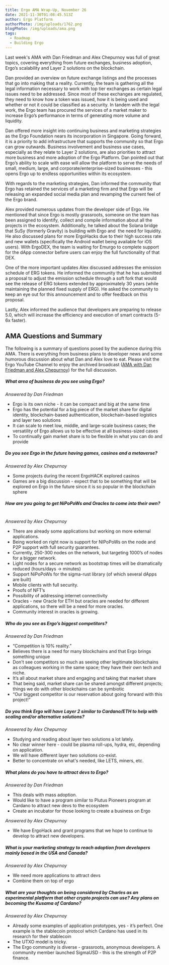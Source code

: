 ```yaml
---
title: Ergo AMA Wrap-Up, November 26
date: 2021-11-30T01:08:45.513Z
author: Ergo Platform
authorPhoto: /img/uploads/1762.png
blogPhoto: /img/uploads/ama.png
tags:
  - Roadmap
  - Building Ergo
---
```

<!--StartFragment-->

Last week's AMA with Dan Friedman and Alex Chepurnoy was full of great topics, covering everything from future exchanges, business adoption, Ergo’s scalability and Layer 2 solutions on the blockchain.



Dan provided an overview on future exchange listings and the processes that go into making that a reality. Currently, the team is gathering all the legal information necessary to work with top tier exchanges as certain legal issues need to be addressed. Since most of these exchanges are regulated, they need to know how a token was issued, how it is being used and whether or not it could be classified as a security. In tandem with the legal work, the Ergo team has procured the services of a market maker to increase Ergo’s performance in terms of generating more volume and liquidity. 



Dan offered more insight into continuing business and marketing strategies as the Ergo Foundation nears its incorporation in Singapore. Going forward, it is a priority to add infrastructure that supports the community so that Ergo can grow outwards. Business involvement and business use cases, especially as they relate to Layer 2 solutions, are also priorities to attract more business and more adoption of the Ergo Platform. Dan pointed out that Ergo’s ability to scale with ease will allow the platform to serve the needs of small, medium, large, and corporate/enterprise-sized businesses - this opens Ergo up to endless opportunities within its ecosystem.



With regards to the marketing strategies, Dan informed the community that Ergo has retained the services of a marketing firm and that Ergo will be releasing an expanded social media plan and revamping the current feel of the Ergo brand.



Alex provided numerous updates from the developer side of Ergo. He mentioned that since Ergo is mostly grassroots, someone on the team has been assigned to identify, collect and compile information about all the projects in the ecosystem. Additionally, he talked about the Solana bridge that SuSy (formerly Gravity) is building with Ergo and  the need for liquidity. He also discussed plans for more ErgoHacks due to their high success rate and new wallets (specifically the Android wallet being available for iOS users). With ErgoDEX, the team is waiting for Emurgo to complete support for the dApp connector before users can enjoy the full functionality of that DEX. 



One of the more important updates Alex discussed addresses the emission schedule of ERG tokens. He informed the community that he has submitted a proposal to adjust the emission schedule through a soft fork that would see the release of ERG tokens extended by approximately 30 years (while maintaining the planned fixed supply of ERG). He asked the community to keep an eye out for this announcement and to offer feedback on this proposal.



Lastly, Alex informed the audience that developers are preparing to release 5.0, which will increase the efficiency and execution of smart contracts (5-6x faster).



## AMA Questions and Summary



The following is a summary of questions posed by the audience during this AMA. There is everything from business plans to developer news and some humorous discussion about what Dan and Alex love to eat. Please visit the Ergo YouTube Channel to enjoy the archived broadcast ([AMA with Dan Friedman and Alex Chepurnoy](https://www.youtube.com/watch?v=47gnTt2vd34&feature=youtu.be)) for the full discussion. 



##### What area of business do you see using Ergo?

*Answered by Dan Friedman*



* Ergo is its own niche - it can be compact and big at the same time
* Ergo has the potential for a big piece of the market share for digital identity, blockchain-based authentication, blockchain-based logistics and layer two solutions
* It can scale to meet low, middle, and large-scale business cases; the versatility of Ergo allows us to be effective at all business-sized cases
* To continually gain market share is to be flexible in what you can do and provide



##### Do you see Ergo in the future having games, casinos and a metaverse?

*Answered by Alex Chepurnoy*



* Some projects during the recent ErgoHACK explored casinos
* Games are a big discussion - expect that to be something that will be explored on Ergo in the future since it is so popular in the blockchain sphere



##### How are you going to get NiPoPoWs and Oracles to come into their own?

\
*Answered by Alex Chepurnoy*



* There are already some applications but working on more external applications.
* Being worked on right now is support for NIPoPoWs on the node and P2P support with full security guarantees.
* Currently, 250-300 nodes on the network, but targeting 1000’s of nodes for a bigger network.
* Light nodes for a secure network as bootstrap times will be dramatically reduced (hours/days -> minutes)
* Support NiPoPoWs for the sigma-rust library (of which several dApps are built)
* Mobile clients with full security.
* Proofs of NFT’s
* Possibility of addressing internet connectivity
* Oracles - new Oracle for ETH but oracles are needed for different applications, so there will be a need for more oracles.
* Community interest in oracles is growing.



##### Who do you see as Ergo’s biggest competitors?

*Answered by Dan Friedman*



* “Competition is 10% reality.”
* Believes there is a need for many blockchains and that Ergo brings something unique
* Don't see competitors so much as seeing other legitimate blockchains as colleagues working in the same space; they have their own tech and niche.
* It’s all about market share and engaging and taking that market share
* That being said, market share can be shared amongst different projects; things we do with other blockchains can be symbiotic
* “Our biggest competitor is our reservation about going forward with this project!”



##### Do you think Ergo will have Layer 2 similar to Cardano/ETH to help with scaling and/or alternative solutions?

*Answered by Alex Chepurnoy*



* Studying and reading about layer two solutions a lot lately.
* No clear winner here - could be plasma roll-ups, hydra, etc, depending on application.
* We will have different layer two solutions co-exist.
* Better to concentrate on what's needed, like LETS, miners, etc.



##### What plans do you have to attract devs to Ergo?

*Answered by Dan Friedman*



* This deals with mass adoption.
* Would like to have a program similar to Plutus Pioneers program at Cardano to attract new devs to the ecosystem
* Create an incubator for those looking to create a business on Ergo



*Answered by Alex Chepurnoy*



* We have ErgoHack and grant programs that we hope to continue to develop to attract new developers. 



##### What is your marketing strategy to reach adoption from developers mainly based in the USA and Canada?

*Answered by Alex Chepurnoy*



* We need more applications to attract devs
* Combine them on top of ergo 



##### What are your thoughts on being considered by Charles as an experimental platform that other crypto projects can use? Any plans on becoming the Kusama of Cardano?

*Answered by Alex Chepurnoy*



* Already some examples of application prototypes, yes - it’s perfect. One example is the stablecoin protocol which Cardano has used in its research for their stablecoin
* The UTXO model is tricky.
* The Ergo community is diverse - grassroots, anonymous developers. A community member launched SigmaUSD - this is the strength of P2P finance. 



<!--EndFragment-->